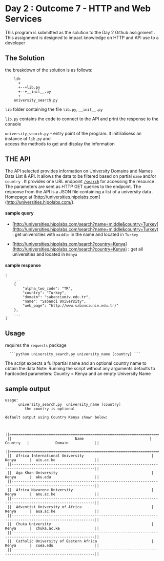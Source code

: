 # Day 2 : Outcome 7 - HTTP and Web Services

This program is submitted as the solution to the Day 2 Github assignment . 
This assignment  is designed to impact knowledge on HTTP and API use to a developer

## The Solution
the breakdown of the solution is as follows:
```
    lib
      +
      +--+lib.py
      +--+__init__.py
      +
    university_search.py
```
```lib``` folder containing the file ```lib.py```, ```__init__.py```

```lib.py``` contains the code to connect to the API and print the response to the console

```university_search.py``` - entry point of the program. It initilialisess an instance of ```lib.py``` and  
access the methods to get and display the information


## THE API 
The API selected provides information on University Domains and Names Data List & API. It allows 
the data to be filtered based on partial ```name``` and/or ```country``` . 
It provides one URL endpoint [```/search```](http://universities.hipolabs.com/search) for accessing the resource . 
The parameters are sent as HTTP GET  queries to the endpoint. The response from the API is a JSON file containing
a list of a university data . Homepage at [http://universities.hipolabs.com](http://universities.hipolabs.com/).


#### sample query
* [http://universities.hipolabs.com/search?name=middle&country=Turkey](http://universities.hipolabs.com/search?name=middle&country=Turkey)
  : get universities with ```middle``` in the name  and located in ```Turkey```
  
* [http://universities.hipolabs.com/search?country=Kenya](http://universities.hipolabs.com/search?country=Kenya)
  : get all universities  and located in ```Kenya```

#### sample response
```
[
    ...
    {
        "alpha_two_code": "TR",
        "country": "Turkey",
        "domain": "sabanciuniv.edu.tr",
        "name": "Sabanci University",
        "web_page": "http://www.sabanciuniv.edu.tr/"
    },
    ...
]
```

## Usage
requires the ```requests``` package 
  
      ```python university_search.py university_name [country] ```

The script expects a full/partial name and an optional country name to obtain the data
Note: Running the script without any arguments defaults to hardcoded parameters: Country = Kenya and an empty University Name 

## sample output

```
usage:
      university_search.py  university_name [country]
         the country is optional

default output using Country Kenya shown below: 


 ||============================================================================================================|| 
 ||                             Name                              |   Country   |            Domain            || 
 ||============================================================================================================|| 
 ||  Africa International University                               |  Kenya      |  aiu.ac.ke                  || 
 ||------------------------------------------------------------------------------------------------------------|| 
 ||  Aga Khan University                                           |  Kenya      |  aku.edu                    || 
 ||------------------------------------------------------------------------------------------------------------|| 
 ||  Africa Nazarene University                                    |  Kenya      |  anu.ac.ke                  || 
 ||------------------------------------------------------------------------------------------------------------|| 
 ||  Adventist University of Africa                                |  Kenya      |  aua.ac.ke                  || 
 ||------------------------------------------------------------------------------------------------------------|| 
 ||  Chuka University                                              |  Kenya      |  chuka.ac.ke                || 
 ||------------------------------------------------------------------------------------------------------------|| 
 ||  Catholic University of Eastern Africa                         |  Kenya      |  cuea.edu                   || 
 ||------------------------------------------------------------------------------------------------------------|| 


```



